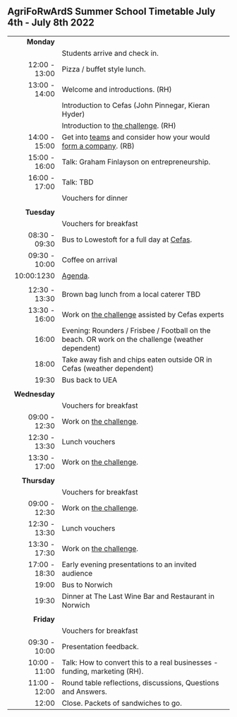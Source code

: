 ## AgriFoRwArdS Summer School Timetable July 4th - July 8th 2022

|               |                                                                                                   |
|--------------:|:--------------------------------------------------------------------------------------------------|
|    **Monday** |                                                                                                   |
|               | Students arrive and check in.                                                                     |
| 12:00 - 13:00 | Pizza / buffet style lunch.                                                                       |
| 13:00 - 14:00 | Welcome and introductions. (RH)                                                                   |
|               | Introduction to Cefas (John Pinnegar, Kieran Hyder)                                               |
|               | Introduction to [the challenge](#the-challenge). (RH)                                             |
| 14:00 - 15:00 | Get into [teams](#teams) and consider how your would [form a company](start-up.md). (RB)          |
| 15:00 - 16:00 | Talk: Graham Finlayson on entrepreneurship.                                                       |
| 16:00 - 17:00 | Talk: TBD                                                                                         |
|               | Vouchers for dinner                                                                               |
|               |                                                                                                   |
|   **Tuesday** |                                                                                                   |
|               | Vouchers for breakfast                                                                            |
| 08:30 - 09:30 | Bus to Lowestoft for a full day at [Cefas](http://www.cefas.co.uk).                               |
| 09:30 - 10:00 | Coffee on arrival                                                                                 |
|    10:00:1230 | [Agenda](cefas.md).                                                                               |
|               |                                                                                                   |
| 12:30 - 13:30 | Brown bag lunch from a local caterer TBD                                                          |
| 13:30 - 16:00 | Work on [the challenge](#the-challenge) assisted by Cefas experts                                 |
|         16:00 | Evening: Rounders / Frisbee / Football on the beach. OR work on the challenge (weather dependent) |
|         18:00 | Take away fish and chips eaten outside OR in Cefas (weather dependent)                            |
|         19:30 | Bus back to UEA                                                                                   |
|               |                                                                                                   |
| **Wednesday** |                                                                                                   |
|               | Vouchers for breakfast                                                                            |
| 09:00 - 12:30 | Work on [the challenge](#the-challenge).                                                          |
| 12:30 - 13:30 | Lunch vouchers                                                                                    |
| 13:30 - 17:00 | Work on [the challenge](#the-challenge).                                                          |
|               |                                                                                                   |
|  **Thursday** |                                                                                                   |
|               | Vouchers for breakfast                                                                            |
| 09:00 - 12:30 | Work on [the challenge](#the-challenge).                                                          |
| 12:30 - 13:30 | Lunch vouchers                                                                                    |
| 13:30 - 17:30 | Work on [the challenge](#the-challenge).                                                          |
| 17:00 - 18:30 | Early evening presentations to an invited audience                                                |
|         19:00 | Bus to Norwich                                                                                    |
|         19:30 | Dinner at The Last Wine Bar and Restaurant in Norwich                                             |
|               |                                                                                                   |
|    **Friday** |                                                                                                   |
|               | Vouchers for breakfast                                                                            |
| 09:30 - 10:00 | Presentation feedback.                                                                            |
| 10:00 - 11:00 | Talk: How to convert this to a real businesses - funding, marketing (RH).                         |
| 11:00 - 12:00 | Round table reflections, discussions, Questions and Answers.                                      |
|         12:00 | Close. Packets of sandwiches to go.                                                               |
